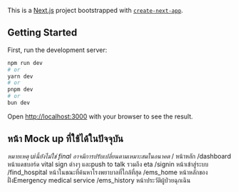 This is a [Next.js](https://nextjs.org) project bootstrapped with [`create-next-app`](https://github.com/vercel/next.js/tree/canary/packages/create-next-app).

## Getting Started

First, run the development server:

```bash
npm run dev
# or
yarn dev
# or
pnpm dev
# or
bun dev
```

Open [http://localhost:3000](http://localhost:3000) with your browser to see the result.


## หน้า Mock up ที่ใช้ได้ในปัจจุบัน

*หมายเหตุ uiนี้ยังไม่ใช่ final อาจมีการปรับเปลี่ยนตามเหมาะสมในอนาคต*
/               หน้าหลัก
/dashboard      หน้าแดชบอร์ด vital sign ต่างๆ และpush to talk รวมถึง eta
/signin         หน้าเข้าสู่ระบบ
/find_hospital  หน้าในขณะที่ค้นหาโรงพยาบาลที่ใกล้ที่สุด
/ems_home       หน้าหลักของฝั่งEmergency medical service
/ems_history    หน้าประวัติผู้ป่วยฉุกเฉิน

